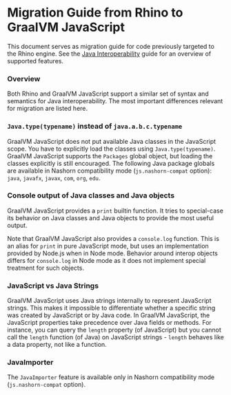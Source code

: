# Migration Guide from Rhino to GraalVM JavaScript

This document serves as migration guide for code previously targeted to the Rhino engine.
See the [Java Interoperability](JavaInteroperability.md) guide for an overview of supported features.

### Overview
Both Rhino and GraalVM JavaScript support a similar set of syntax and semantics for Java interoperability.
The most important differences relevant for migration are listed here.

### `Java.type(typename)` instead of `java.a.b.c.typename`
GraalVM JavaScript does not put available Java classes in the JavaScript scope.
You have to explicitly load the classes using `Java.type(typename)`.
GraalVM JavaScript supports the `Packages` global object, but loading the classes explicitly is still encouraged.
The following Java package globals are available in Nashorn compatibility mode (`js.nashorn-compat` option): `java`, `javafx`, `javax`, `com`, `org`, `edu`.

### Console output of Java classes and Java objects
GraalVM JavaScript provides a `print` builtin function.
It tries to special-case its behavior on Java classes and Java objects to provide the most useful output.

Note that GraalVM JavaScript also provides a `console.log` function.
This is an alias for `print` in pure JavaScript mode, but uses an implementation provided by Node.js when in Node mode.
Behavior around interop objects differs for `console.log` in Node mode as it does not implement special treatment for such objects.

### JavaScript vs Java Strings
GraalVM JavaScript uses Java strings internally to represent JavaScript strings.
This makes it impossible to differentiate whether a specific string was created by JavaScript or by Java code.
In GraalVM JavaScript, the JavaScript properties take precedence over Java fields or methods.
For instance, you can query the `length` property (of JavaScript) but you cannot call the `length` function (of Java) on JavaScript strings - `length` behaves like a data property, not like a function.

### JavaImporter
The `JavaImporter` feature is available only in Nashorn compatibility mode (`js.nashorn-compat` option).
